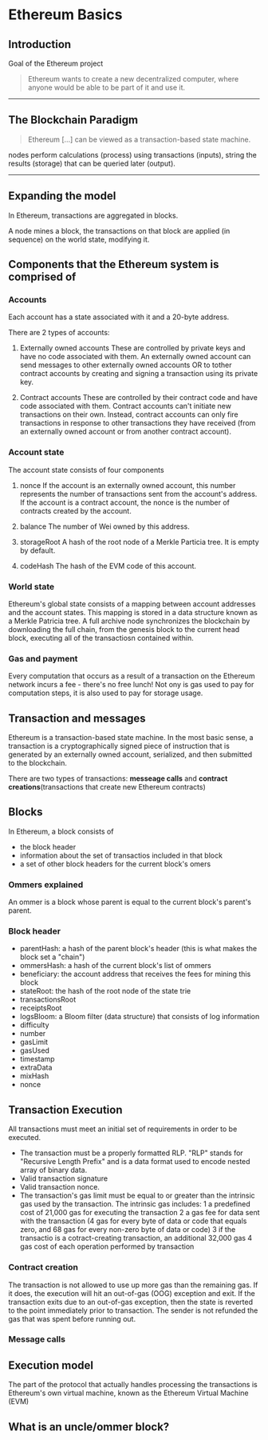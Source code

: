 # Ethereum Basics

## Introduction
Goal of the Ethereum project

> Ethereum wants to create a new decentralized computer, where anyone would be able to be part of it and use it. 

---

## The Blockchain Paradigm

> Ethereum [...] can be viewed as a transaction-based state machine.

nodes perform calculations (process) using transactions (inputs), string the results (storage) that can be queried later (output).

---

## Expanding the model
In Ethereum, transactions are aggregated in blocks.

A node mines a block, the transactions on that block are applied (in sequence) on the world state, modifying it. 


## Components that the Ethereum system is comprised of

### Accounts
Each account has a state associated with it and a 20-byte address. 

There are 2 types of accounts: 
1. Externally owned accounts 
These are controlled by private keys and have no code associated with them. An externally owned account can send messages to other externally owned accounts OR to tother contract accounts by creating and signing a transaction using its private key. 

2. Contract accounts
These are controlled by their contract code and have code associated with them. Contract accounts can't initiate new transactions on their own. Instead, contract accounts can only fire transactions in response to other transactions they have received (from an externally owned account or from another contract account).  

### Account state
The account state consists of four components

1. nonce
If the account is an externally owned account, this number represents the number of transactions sent from the account's address. 
If the account is a contract account, the nonce is the number of contracts created by the account.

2. balance
The number of Wei owned by this address. 

3. storageRoot
A hash of the root node of a Merkle Particia tree. It is empty by default. 

4. codeHash
The hash of the EVM code of this account. 

### World state
Ethereum's global state consists of a mapping between account addresses and the account states. This mapping is stored in a data structure known as a Merkle Patricia tree. 
A full archive node synchronizes the blockchain by downloading the full chain, from the genesis block to the current head block, executing all of the transactiosn contained within.

### Gas and payment
Every computation that occurs as a result of a transaction on the Ethereum network incurs a fee - there's no free lunch!
Not ony is gas used to pay for computation steps, it is also used to pay for storage usage. 


## Transaction and messages
Ethereum is a transaction-based state machine. 
In the most basic sense, a transaction is a cryptographically signed piece of instruction that is generated by an externally owned account, serialized, and then submitted to the blockchain. 

There are two types of transactions: **messeage calls** and **contract creations**(transactions that create new Ethereum contracts)

## Blocks
In Ethereum, a block consists of 
- the block header
- information about the set of transactios included in that block
- a set of other block headers for the current block's omers

### Ommers explained
An ommer is a block whose parent is equal to the current block's parent's parent. 

### Block header
- parentHash: a hash of the parent block's header (this is what makes the block set a "chain")
- ommersHash: a hash of the current block's list of ommers
- beneficiary: the account address that receives the fees for mining this block
- stateRoot: the hash of the root node of the state trie
- transactionsRoot
- receiptsRoot
- logsBloom: a Bloom filter (data structure) that consists of log information
- difficulty
- number
- gasLimit
- gasUsed
- timestamp
- extraData
- mixHash
- nonce

## Transaction Execution
All transactions must meet an initial set of requirements in order to be executed. 
- The transaction must be a properly formatted RLP. "RLP" stands for "Recursive Length Prefix" and is a data format used to encode nested array of binary data.
- Valid transaction signature
- Valid transaction nonce. 
- The transaction's gas limit must be equal to or greater than the intrinsic gas used by the transaction. The intrinsic gas includes:
1 a predefined cost of 21,000 gas for executing the transaction
2 a gas fee for data sent with the transaction (4 gas for every byte of data or code that equals zero, and 68 gas for every non-zero byte of data or code)
3 if the transactio is a cotract-creating transaction, an additional 32,000 gas
4 gas cost of each operation performed by transaction


### Contract creation
The transaction is not allowed to use up more gas than the remaining gas. If it does, the execution will hit an out-of-gas (OOG) exception and exit. If the transaction exits due to an out-of-gas exception, then the state is reverted to the point immediately prior to transaction. The sender is not refunded the gas that was spent before running out.

### Message calls

## Execution model
The part of the protocol that actually handles processing the transactions is Ethereum's own virtual machine, known as the Ethereum Virtual Machine (EVM)



## What is an uncle/ommer block?

